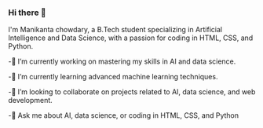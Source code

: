 ### Hi there 👋


I'm Manikanta chowdary, a B.Tech student specializing in Artificial Intelligence and Data Science, with a passion for coding in HTML, CSS, and Python.

-🔭 I’m currently working on mastering my skills in AI and data science.

-🌱 I’m currently learning advanced machine learning techniques.

-👯 I’m looking to collaborate on projects related to AI, data science, and web development.

-💬 Ask me about AI, data science, or coding in HTML, CSS, and Python
